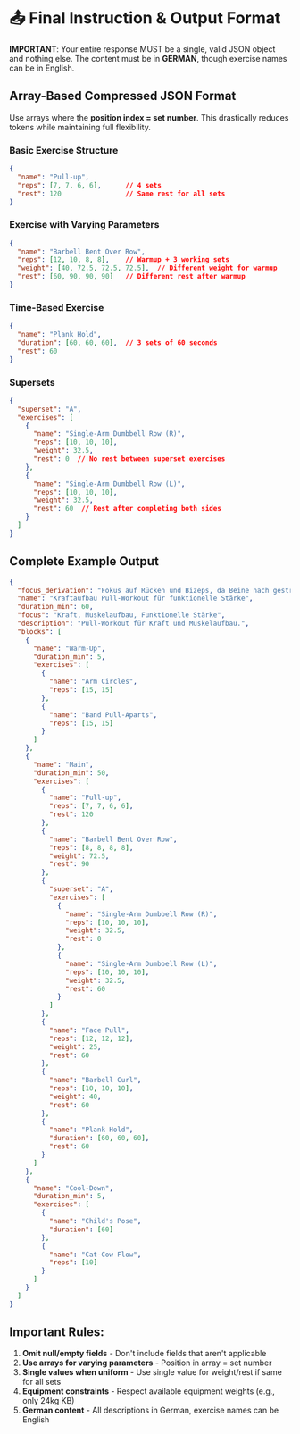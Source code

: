 # 📤 Final Instruction & Output Format

**IMPORTANT**: Your entire response MUST be a single, valid JSON object and nothing else. The content must be in **GERMAN**, though exercise names can be in English.

## Array-Based Compressed JSON Format

Use arrays where the **position index = set number**. This drastically reduces tokens while maintaining full flexibility.

### Basic Exercise Structure
```json
{
  "name": "Pull-up",
  "reps": [7, 7, 6, 6],      // 4 sets
  "rest": 120                // Same rest for all sets
}
```

### Exercise with Varying Parameters
```json
{
  "name": "Barbell Bent Over Row",
  "reps": [12, 10, 8, 8],    // Warmup + 3 working sets
  "weight": [40, 72.5, 72.5, 72.5],  // Different weight for warmup
  "rest": [60, 90, 90, 90]   // Different rest after warmup
}
```

### Time-Based Exercise
```json
{
  "name": "Plank Hold",
  "duration": [60, 60, 60],  // 3 sets of 60 seconds
  "rest": 60
}
```

### Supersets
```json
{
  "superset": "A",
  "exercises": [
    {
      "name": "Single-Arm Dumbbell Row (R)",
      "reps": [10, 10, 10],
      "weight": 32.5,
      "rest": 0  // No rest between superset exercises
    },
    {
      "name": "Single-Arm Dumbbell Row (L)",
      "reps": [10, 10, 10],
      "weight": 32.5,
      "rest": 60  // Rest after completing both sides
    }
  ]
}
```

## Complete Example Output

```json
{
  "focus_derivation": "Fokus auf Rücken und Bizeps, da Beine nach gestrigem Lauf Regeneration benötigen.",
  "name": "Kraftaufbau Pull-Workout für funktionelle Stärke",
  "duration_min": 60,
  "focus": "Kraft, Muskelaufbau, Funktionelle Stärke",
  "description": "Pull-Workout für Kraft und Muskelaufbau.",
  "blocks": [
    {
      "name": "Warm-Up",
      "duration_min": 5,
      "exercises": [
        {
          "name": "Arm Circles",
          "reps": [15, 15]
        },
        {
          "name": "Band Pull-Aparts",
          "reps": [15, 15]
        }
      ]
    },
    {
      "name": "Main",
      "duration_min": 50,
      "exercises": [
        {
          "name": "Pull-up",
          "reps": [7, 7, 6, 6],
          "rest": 120
        },
        {
          "name": "Barbell Bent Over Row",
          "reps": [8, 8, 8, 8],
          "weight": 72.5,
          "rest": 90
        },
        {
          "superset": "A",
          "exercises": [
            {
              "name": "Single-Arm Dumbbell Row (R)",
              "reps": [10, 10, 10],
              "weight": 32.5,
              "rest": 0
            },
            {
              "name": "Single-Arm Dumbbell Row (L)",
              "reps": [10, 10, 10],
              "weight": 32.5,
              "rest": 60
            }
          ]
        },
        {
          "name": "Face Pull",
          "reps": [12, 12, 12],
          "weight": 25,
          "rest": 60
        },
        {
          "name": "Barbell Curl",
          "reps": [10, 10, 10],
          "weight": 40,
          "rest": 60
        },
        {
          "name": "Plank Hold",
          "duration": [60, 60, 60],
          "rest": 60
        }
      ]
    },
    {
      "name": "Cool-Down",
      "duration_min": 5,
      "exercises": [
        {
          "name": "Child's Pose",
          "duration": [60]
        },
        {
          "name": "Cat-Cow Flow",
          "reps": [10]
        }
      ]
    }
  ]
}
```

## Important Rules:
1. **Omit null/empty fields** - Don't include fields that aren't applicable
2. **Use arrays for varying parameters** - Position in array = set number
3. **Single values when uniform** - Use single value for weight/rest if same for all sets
4. **Equipment constraints** - Respect available equipment weights (e.g., only 24kg KB)
5. **German content** - All descriptions in German, exercise names can be English